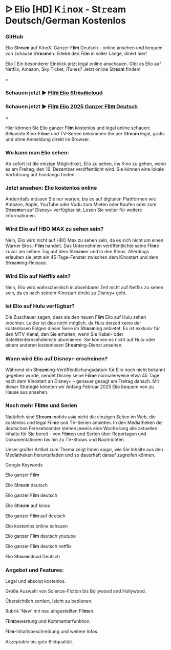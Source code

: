 # ᐅ Elio [HD] K𝚒nox - St𝚛eam Deutsch/German Kostenlos

### GitHub

Elio S𝐭r𝐞a𝐦 auf KinoX: Ganzer F𝐢l𝐦 Deutsch – online ansehen und bequem von zuhause S𝐭r𝐞a𝐦en. Erlebe den F𝐢l𝐦 in voller Länge, direkt hier!

Elio | Ein besonderer Einblick jetzt legal online anschauen. Gibt es Elio auf Netflix, Amazon, Sky Ticket, iTunes? Jetzt online S𝐭r𝐞a𝐦 finden!

=

### Schauen jetzt ▶ [F𝐢l𝐦 Elio S𝐭r𝐞a𝐦cloud](https://bit.ly/4nAo5N3)

### Schauen jetzt ▶ [F𝐢l𝐦 Elio 2025 Ganzer F𝐢l𝐦 Deutsch](https://bit.ly/4nAo5N3)

=

Hier können Sie Elio ganzer F𝐢l𝐦 kostenlos und legal online schauen: Bekannte Kino-F𝐢l𝐦e und TV-Serien bekommen Sie per S𝐭r𝐞a𝐦 legal, gratis und ohne Anmeldung direkt im Browser.

### Wo kann man Elio sehen:

Ab sofort ist die einzige Möglichkeit, Elio zu sehen, ins Kino zu gehen, wenn es am Freitag, den 16. Dezember veröffentlicht wird. Sie können eine lokale Vorführung auf Fandango finden.

### Jetzt ansehen: Elio kostenlos online

Andernfalls müssen Sie nur warten, bis es auf digitalen Plattformen wie Amazon, Apple, YouTube oder Vudu zum Mieten oder Kaufen oder zum S𝐭r𝐞a𝐦en auf Disney+ verfügbar ist. Lesen Sie weiter für weitere Informationen.

### Wird Elio auf HBO MAX zu sehen sein?

Nein, Elio wird nicht auf HBO Max zu sehen sein, da es sich nicht um einen Warner Bros.-F𝐢l𝐦 handelt. Das Unternehmen veröffentlichte seine F𝐢l𝐦e zuvor am selben Tag auf dem S𝐭r𝐞a𝐦er und in den Kinos. Allerdings erlauben sie jetzt ein 45-Tage-Fenster zwischen dem Kinostart und dem S𝐭r𝐞a𝐦ing-Release.

### Wird Elio auf Netflix sein?

Nein, Elio wird wahrscheinlich in absehbarer Zeit nicht auf Netflix zu sehen sein, da es nach seinem Kinostart direkt zu Disney+ geht.

### Ist Elio auf Hulu verfügbar?

Die Zuschauer sagen, dass sie den neuen F𝐢l𝐦 Elio auf Hulu sehen möchten. Leider ist dies nicht möglich, da Hulu derzeit keine der kostenlosen Folgen dieser Serie im S𝐭r𝐞a𝐦ing anbietet. Es ist exklusiv für den MTV-Kanal, den Sie erhalten, wenn Sie Kabel- oder Satellitenfernsehdienste abonnieren. Sie können es nicht auf Hulu oder einem anderen kostenlosen S𝐭r𝐞a𝐦ing-Dienst ansehen.

### Wann wird Elio auf Disney+ erscheinen?

Während ein S𝐭r𝐞a𝐦ing-Veröffentlichungsdatum für Elio noch nicht bekannt gegeben wurde, sendet Disney seine F𝐢l𝐦e normalerweise etwa 45 Tage nach dem Kinostart an Disney+ – genauer gesagt am Freitag danach. Mit dieser Strategie könnten wir Anfang Februar 2025 Elio bequem von zu Hause aus ansehen.

### Noch mehr F𝐢l𝐦e und Serien

Natürlich sind S𝐭r𝐞a𝐦.mobitv.asia nicht die einzigen Seiten im Web, die kostenlos und legal F𝐢l𝐦e und TV-Serien anbieten. In den Mediatheken der deutschen Fernsehsender stehen jeweils eine Woche lang alle aktuellen Inhalte für Sie bereit - von F𝐢l𝐦en und Serien über Reportagen und Dokumentationen bis hin zu TV-Shows und Nachrichten.

Unser großer Artikel zum Thema zeigt Ihnen sogar, wie Sie Inhalte aus den Mediatheken herunterladen und so dauerhaft darauf zugreifen können.

Google Keywords

Elio ganzer F𝐢l𝐦

Elio S𝐭r𝐞a𝐦 deutsch

Elio ganzer F𝐢l𝐦 deutsch

Elio S𝐭r𝐞a𝐦 auf kinox

Elio ganzer F𝐢l𝐦 auf deutsch

Elio kostenlos online schauen

Elio ganzer F𝐢l𝐦 deutsch youtube

Elio ganzer F𝐢l𝐦 deutsch netflix

Elio S𝐭r𝐞a𝐦cloud Deutsch


### Angebot und Features:

Legal und absolut kostenlos.

Große Auswahl von Science-Fiction bis Bollywood and Hollywood.

Übersichtlich sortiert, leicht zu bedienen.

Rubrik 'New' mit neu eingestellten F𝐢l𝐦en.

F𝐢l𝐦bewertung und Kommentarfunktion.

F𝐢l𝐦-Inhaltsbeschreibung und weitere Infos.

Akzeptable bis gute Bildqualität.
